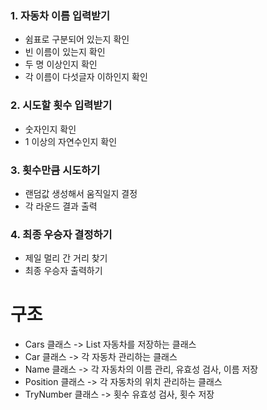 ### 1. 자동차 이름 입력받기

- 쉼표로 구분되어 있는지 확인
- 빈 이름이 있는지 확인
- 두 명 이상인지 확인
- 각 이름이 다섯글자 이하인지 확인

### 2. 시도할 횟수 입력받기

- 숫자인지 확인
- 1 이상의 자연수인지 확인

### 3. 횟수만큼 시도하기

- 랜덤값 생성해서 움직일지 결정
- 각 라운드 결과 출력

### 4. 최종 우승자 결정하기

- 제일 멀리 간 거리 찾기
- 최종 우승자 출력하기

# 구조

- Cars 클래스 -> List<Car> 자동차를 저장하는 클래스
- Car 클래스 -> 각 자동차 관리하는 클래스
- Name 클래스 -> 각 자동차의 이름 관리, 유효성 검사, 이름 저장
- Position 클래스 -> 각 자동차의 위치 관리하는 클래스
- TryNumber 클래스 -> 횟수 유효성 검사, 횟수 저장